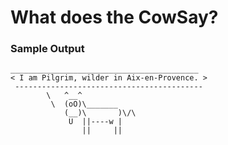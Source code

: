 # What does the CowSay?

### Sample Output

```
__________________________________________
< I am Pilgrim, wilder in Aix-en-Provence. >
 ------------------------------------------
        \   ^__^
         \  (oO)\_______
            (__)\       )\/\
             U  ||----w |
                ||     ||

```
